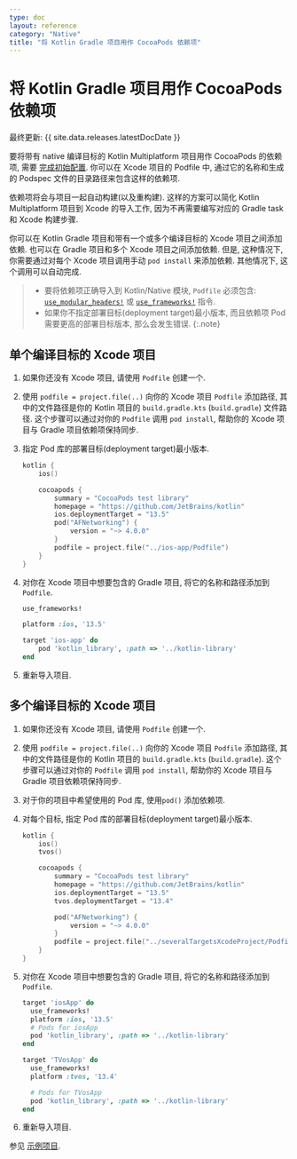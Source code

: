 ```yaml
---
type: doc
layout: reference
category: "Native"
title: "将 Kotlin Gradle 项目用作 CocoaPods 依赖项"
---
```


# 将 Kotlin Gradle 项目用作 CocoaPods 依赖项

最终更新: {{ site.data.releases.latestDocDate }}

要将带有 native 编译目标的 Kotlin Multiplatform 项目用作 CocoaPods 的依赖项,
需要 [完成初始配置](native-cocoapods.html#set-up-an-environment-to-work-with-cocoapods).
你可以在 Xcode 项目的 Podfile 中, 通过它的名称和生成的 Podspec 文件的目录路径来包含这样的依赖项.

依赖项将会与项目一起自动构建(以及重构建).
这样的方案可以简化 Kotlin Multiplatform 项目到 Xcode 的导入工作, 因为不再需要编写对应的 Gradle task 和 Xcode 构建步骤.

你可以在 Kotlin Gradle 项目和带有一个或多个编译目标的 Xcode 项目之间添加依赖.
也可以在 Gradle 项目和多个 Xcode 项目之间添加依赖.
但是, 这种情况下, 你需要通过对每个 Xcode 项目调用手动 `pod install` 来添加依赖.
其他情况下, 这个调用可以自动完成.

> * 要将依赖项正确导入到 Kotlin/Native 模块, `Podfile` 必须包含:
>   [`use_modular_headers!`](https://guides.cocoapods.org/syntax/podfile.html#use_modular_headers_bang)
>   或 
>   [`use_frameworks!`](https://guides.cocoapods.org/syntax/podfile.html#use_frameworks_bang) 指令.
> * 如果你不指定部署目标(deployment target)最小版本, 而且依赖项 Pod 需要更高的部署目标版本, 那么会发生错误.
{:.note}

## 单个编译目标的 Xcode 项目 

1. 如果你还没有 Xcode 项目, 请使用 `Podfile` 创建一个.
2. 使用 `podfile = project.file(..)` 向你的 Xcode 项目 `Podfile` 添加路径,
   其中的文件路径是你的 Kotlin 项目的 `build.gradle.kts` (`build.gradle`) 文件路径.
   这个步骤可以通过对你的 `Podfile` 调用 `pod install`, 帮助你的 Xcode 项目与 Gradle 项目依赖项保持同步.
3. 指定 Pod 库的部署目标(deployment target)最小版本.
    ```kotlin
    kotlin {
        ios()

        cocoapods {
            summary = "CocoaPods test library"
            homepage = "https://github.com/JetBrains/kotlin"
            ios.deploymentTarget = "13.5"
            pod("AFNetworking") {
                version = "~> 4.0.0"
            }
            podfile = project.file("../ios-app/Podfile")
        }
    }
    ```

4. 对你在 Xcode 项目中想要包含的 Gradle 项目, 将它的名称和路径添加到 `Podfile`.

    ```ruby
    use_frameworks!

    platform :ios, '13.5'

    target 'ios-app' do
        pod 'kotlin_library', :path => '../kotlin-library'
    end
    ```

5. 重新导入项目.

## 多个编译目标的 Xcode 项目

1. 如果你还没有 Xcode 项目, 请使用 `Podfile` 创建一个.
2. 使用 `podfile = project.file(..)` 向你的 Xcode 项目 `Podfile` 添加路径,
   其中的文件路径是你的 Kotlin 项目的 `build.gradle.kts` (`build.gradle`).
   这个步骤可以通过对你的 `Podfile` 调用 `pod install`, 帮助你的 Xcode 项目与 Gradle 项目依赖项保持同步.
3. 对于你的项目中希望使用的 Pod 库, 使用`pod()` 添加依赖项.
4. 对每个目标, 指定 Pod 库的部署目标(deployment target)最小版本.

    ```kotlin
    kotlin {
        ios()
        tvos()

        cocoapods {
            summary = "CocoaPods test library"
            homepage = "https://github.com/JetBrains/kotlin"
            ios.deploymentTarget = "13.5"
            tvos.deploymentTarget = "13.4"

            pod("AFNetworking") {
                version = "~> 4.0.0"
            }
            podfile = project.file("../severalTargetsXcodeProject/Podfile") // 指定 Podfile 路径
        }
    }
    ```

5. 对你在 Xcode 项目中想要包含的 Gradle 项目, 将它的名称和路径添加到 `Podfile`.

    ```ruby
    target 'iosApp' do
      use_frameworks!
      platform :ios, '13.5'
      # Pods for iosApp
      pod 'kotlin_library', :path => '../kotlin-library'
    end

    target 'TVosApp' do
      use_frameworks!
      platform :tvos, '13.4'

      # Pods for TVosApp
      pod 'kotlin_library', :path => '../kotlin-library'
    end
    ```

6. 重新导入项目.

参见 [示例项目](https://github.com/Kotlin/kmm-with-cocoapods-multitarget-xcode-sample).

